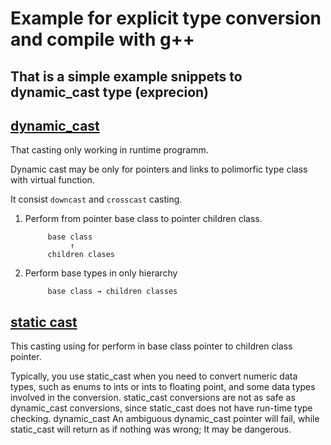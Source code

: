# Example for explicit type conversion and compile with g++ 

## That is a simple example snippets to dynamic_cast type (exprecion)

## [dynamic_cast](src/dynamic.h)

That casting only working in runtime programm.

Dynamic cast may be only for pointers and links to polimorfic type class with virtual function.

It consist `downcast` and `crosscast` casting.

1) Perform from pointer base class to pointer children class.

            base class 
                 ↑
            children clases
                 

2) Perform base types in only hierarchy 

            base class → children classes

## [static cast](src/static.h)

This casting using for perform in base class pointer to children class pointer. 

Typically, you use static_cast when you need to convert numeric data types, such as enums to ints or ints to floating point, and some data types involved in the conversion. static_cast conversions are not as safe as dynamic_cast conversions, since static_cast does not have run-time type checking. dynamic_cast An ambiguous dynamic_cast pointer will fail, while static_cast will return as if nothing was wrong; It may be dangerous.